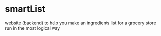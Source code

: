 # smartList
website (backend) to help you make an ingredients list for a grocery store run in the most logical way
